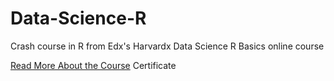# Data-Science-R
Crash course in R from Edx's Harvardx Data Science R Basics online course

<a href="https://courses.edx.org/courses/course-v1:HarvardX+PH125.1x+3T2017/course/">Read More About the Course</a>
<a>Certificate</a>
